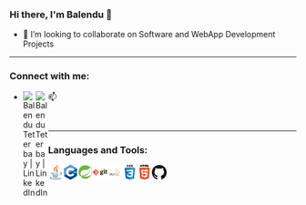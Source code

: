### Hi there, I'm Balendu 👋

- 👯 I’m looking to collaborate on Software and WebApp Development Projects

---
<!--
**BalenduTeterbay/balenduteterbay** is a ✨ _special_ ✨ repository because its `README.md` (this file) appears on your GitHub profile.

Here are some ideas to get you started:
[<img align="left" alt="Balendu Teterbay | Instagram" width="22px" src="https://cdn.jsdelivr.net/npm/simple-icons@v3/icons/instagram.svg" />][instagram]
- 🔭 I’m currently working on ...
- 🌱 I’m currently learning ...
- 👯 I’m looking to collaborate on ...
- 🤔 I’m looking for help with ...
- 💬 Ask me about ...
- 📫 How to reach me: ...
- 😄 Pronouns: ...
- ⚡ Fun fact: ...
-->
### Connect with me:

- 📫 
[<img align="left" alt="Balendu Teterbay | LinkedIn" width="22px" src="https://cdn.jsdelivr.net/npm/simple-icons@v3/icons/linkedin.svg" />][linkedin]
[<img align="left" alt="Balendu Teterbay | LinkedIn" width="22px" src="https://cdn.jsdelivr.net/npm/simple-icons@3.12.3/icons/leetcode.svg" />][leetcode]


<br />

---
### Languages and Tools:

<img align="left" alt="Java" width="26px" src="https://github.com/github/explore/blob/master/topics/java/java.png" />
<img align="left" alt="C++" width="26px" src="https://github.com/github/explore/blob/master/topics/cpp/cpp.png" />
<img align="left" alt="Spring-boot" width="26px" src="https://github.com/github/explore/blob/master/topics/spring-boot/spring-boot.png" />
<img align="left" alt="Git" width="26px" src="https://raw.githubusercontent.com/github/explore/80688e429a7d4ef2fca1e82350fe8e3517d3494d/topics/git/git.png" />
<img align="left" alt="MySQL" width="26px" src="https://raw.githubusercontent.com/github/explore/80688e429a7d4ef2fca1e82350fe8e3517d3494d/topics/mysql/mysql.png" />
<img align="left" alt="CSS" width="26px" src="https://github.com/github/explore/blob/master/topics/css/css.png" />
<img align="left" alt="HTML" width="26px" src="https://github.com/github/explore/blob/master/topics/html/html.png" />
<img align="left" alt="GitHub" width="26px" src="https://raw.githubusercontent.com/github/explore/78df643247d429f6cc873026c0622819ad797942/topics/github/github.png" />


<br />
<br />





[linkedin]: https://www.linkedin.com/in/balenduteterbay/
[leetcode]: https://leetcode.com/balenduteterbay/ 
